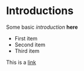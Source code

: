 # Introductions

Some basic *introduction* **here**

- First item
- Second item
- Third item

This is a [link](www.google.com) 
